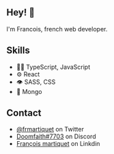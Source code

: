 ## Hey! 👋
I'm Francois, french web developer.

## Skills
- 👨‍💻 TypeScript, JavaScript
- ⚙️ React
- 👁️ SASS, CSS
- 💽 Mongo

## Contact
- [@frmartiquet](https://twitter.com/frmartiquet) on Twitter
- [Doomfaith#7703](./) on Discord
- [François martiquet](https://www.linkedin.com/in/fran%C3%A7ois-martiquet-50ba1a164) on Linkdin
